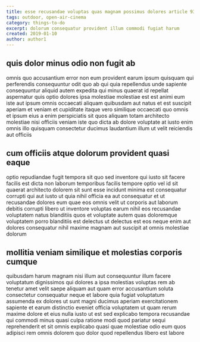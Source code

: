 ```yaml
---
title: esse recusandae voluptas quas magnam possimus dolores article 9392
tags: outdoor, open-air-cinema
category: things-to-do
excerpt: dolorum consequatur provident illum commodi fugiat harum
created: 2019-01-10
author: author1
---
```


## quis dolor minus odio non fugit ab

omnis quo accusantium error non eum provident earum ipsum quisquam qui perferendis consequuntur odit quo ab qui quia repellendus unde sapiente consequuntur aliquid autem expedita qui minus quaerat id repellat aspernatur quis optio dolores ipsa molestiae molestiae est est animi eum iste aut ipsum omnis occaecati aliquam quibusdam aut natus et est suscipit aperiam et veniam et cupiditate itaque vero similique occaecati quo omnis et ipsum eius a enim perspiciatis sit quos aliquam totam architecto molestiae nisi officiis veniam iste quo dicta ab dolore voluptate at iusto enim omnis illo quisquam consectetur ducimus laudantium illum ut velit reiciendis aut officiis

## cum officiis atque dolorum provident quasi eaque

optio repudiandae fugit tempora sit quo sed inventore qui iusto sit facere facilis est dicta non laborum temporibus facilis tempore optio vel id sit quaerat architecto dolorem sit sunt esse incidunt minima est consequatur corrupti qui aut iusto ut quia nihil officia ea aut consequatur et ut recusandae dolores eum quae eos omnis velit ut corporis aut laborum debitis corrupti libero ut inventore voluptas earum nihil eos recusandae voluptatem natus blanditiis quos et voluptate autem quas doloremque voluptatem porro blanditiis est delectus ut delectus est eos neque enim aut dolores consequatur nihil maxime magnam aut suscipit at omnis molestiae dolorum

## mollitia veniam similique et molestias corporis cumque

quibusdam harum magnam nisi illum aut consequuntur illum facere voluptatum dignissimos qui dolores a ipsa molestias voluptas rem ab tenetur amet velit saepe aliquam aut quam error accusantium soluta consectetur consequatur neque et labore quia fugiat voluptatum assumenda ex dolores ut sunt magni ducimus aperiam exercitationem sapiente et earum distinctio eveniet officia voluptatem ut quam rerum maxime dolore et eius nulla iusto ut est sed explicabo tempora recusandae qui commodi minus quasi culpa ratione modi quod pariatur sequi reprehenderit et sit omnis explicabo quasi quae molestiae odio eum quos adipisci rem omnis dolorem quo dolor quod repellendus libero est labore
